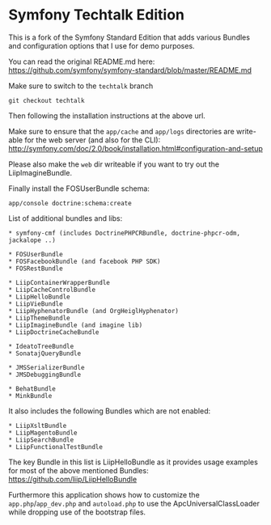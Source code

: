 Symfony Techtalk Edition
========================

This is a fork of the Symfony Standard Edition that adds various Bundles
and configuration options that I use for demo purposes.

You can read the original README.md here:
https://github.com/symfony/symfony-standard/blob/master/README.md

Make sure to switch to the ``techtalk`` branch

```
git checkout techtalk
```

Then following the installation instructions at the above url.

Make sure to ensure that the ``app/cache`` and ``app/logs`` directories are
write-able for the web server (and also for the CLI):
http://symfony.com/doc/2.0/book/installation.html#configuration-and-setup

Please also make the ``web`` dir writeable if you want to try out the
LiipImagineBundle.

Finally install the FOSUserBundle schema:
```
app/console doctrine:schema:create
```

List of additional bundles and libs:

    * symfony-cmf (includes DoctrinePHPCRBundle, doctrine-phpcr-odm, jackalope ..)

    * FOSUserBundle
    * FOSFacebookBundle (and facebook PHP SDK)
    * FOSRestBundle

    * LiipContainerWrapperBundle
    * LiipCacheControlBundle
    * LiipHelloBundle
    * LiipVieBundle
    * LiipHyphenatorBundle (and OrgHeiglHyphenator)
    * LiipThemeBundle
    * LiipImagineBundle (and imagine lib)
    * LiipDoctrineCacheBundle

    * IdeatoTreeBundle
    * SonatajQueryBundle

    * JMSSerializerBundle
    * JMSDebuggingBundle

    * BehatBundle
    * MinkBundle

It also includes the following Bundles which are not enabled:

    * LiipXsltBundle
    * LiipMagentoBundle
    * LiipSearchBundle
    * LiipFunctionalTestBundle

The key Bundle in this list is LiipHelloBundle as it provides usage examples
for most of the above mentioned Bundles:
https://github.com/liip/LiipHelloBundle

Furthermore this application shows how to customize the ``app.php``/``app_dev.php``
and ``autoload.php`` to use the ApcUniversalClassLoader while dropping use of the
bootstrap files.
